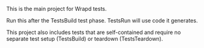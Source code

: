 This is the main project for Wrapd tests.

Run this after the TestsBuild test phase. TestsRun will use code it generates.

This project also includes tests that are self-contained and require no separate test setup (TestsBuild) or teardown (TestsTeardown).
